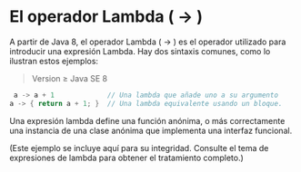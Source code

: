 # El operador Lambda ( -> )

A partir de Java 8, el operador Lambda ( -> ) es el operador utilizado para introducir una expresión Lambda.
Hay dos sintaxis comunes, como lo ilustran estos ejemplos:
> Version ≥ Java SE 8
```java
 a -> a + 1             // Una lambda que añade uno a su argumento
a -> { return a + 1; }  // Una lambda equivalente usando un bloque.
```
Una expresión lambda define una función anónima, o más correctamente una instancia de una clase anónima que implementa una interfaz funcional.

(Este ejemplo se incluye aquí para su integridad. Consulte el tema de expresiones de lambda para obtener el tratamiento completo.)
